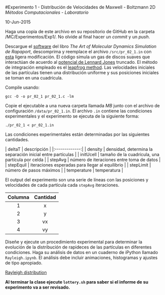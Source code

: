 #Experimento 1 - Distribución de Velocidades de Maxwell - Boltzmann 2D
*Métodos Computacionales - Laboratorio*

10-Jun-2015

Haga una copia de este archivo en su repositorio de GitHub en la carpeta /MC/Experimentos/Exp1/. No olvide al final hacer un *commit* y un *push*.

Descargue el [software](http://www.ph.biu.ac.il/~rapaport/mdbook/) del libro *The Art of Molecular Dynamics Simulation de Rapaport*, descomprima y reemplace el archivo `/src/pr_02_1.in` con [esta](https://raw.githubusercontent.com/ComputoCienciasUniandes/MetodosComputacionalesLaboratorio/master/2015-V/actividades/experimentos/Exp1/pr_02_1.c) ligera modificación. El código simula un gas de discos suaves que interactúan de acuerdo al [potencial de Lennard Jones](http://en.wikipedia.org/wiki/Lennard-Jones_potential) truncado. El método de integración empleado es el [leapfrog method](http://en.wikipedia.org/wiki/Leapfrog_integration). Las velocidades iniciales de las partículas tienen una distribución uniforme y sus posiciones iniciales se toman en una cuadrícula.

Compile usando:

```
gcc -O -o pr_02_1 pr_02_1.c -lm
``` 

Copie el ejecutable a una nueva carpeta llamada *MB* junto con el archivo de configuración `/data/pr_02_1.in`. El archivo `.in` contiene las condiciones experimentales y el experimento se ejecuta de la siguiente forma:

```
./pr_02_1 < pr_02_1.in
```

Las condiciones experimentales están determinadas por las siguientes cantidades.

| deltaT        | descripción |
|:-------------:|
| density | densidad, determina la separación inicial entre partículas |
| initUcell | tamaño de la cuadrícula, una partícula por celda |
| stepAvg | número de iteraciones entre toma de datos |
| stepEquil | iteraciones esperadas para llegar al equilibrio |
| stepLimit | número de pasos máximos |
| temperature | temperatura |


El output del experimento son una serie de líneas con las posiciones y velocidades de cada partícula cada `stepAvg` iteraciones.

| Columna        | Cantidad       |
|:-------------:|:-------------:|
| 1     | x | 
| 2     | y |
| 3 | vx      | 
| 4 | vy |

Diseñe y ejecute un procedimiento experimental para determinar la evolución de la distribución de rapideces de las partículas en diferentes condiciones. Haga su análisis de datos en un cuaderno de iPython llamado `Rayleigh.ipynb`. El análisis debe incluir animaciones, histogramas y ajustes de tipo apropiado.

[Rayleigh distribution](http://en.wikipedia.org/wiki/Rayleigh_distribution)

**Al terminar la clase ejecute `lottery.sh` para saber si el informe de su experimento va a ser revisado.**
